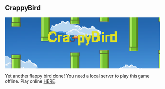 ## CrappyBird

![cover_art](assets/cover.png)

Yet another flappy bird clone! You need a local server to play this game offline. Play online [HERE](http://saikatbasak.in/public/games/CrappyBird/).
